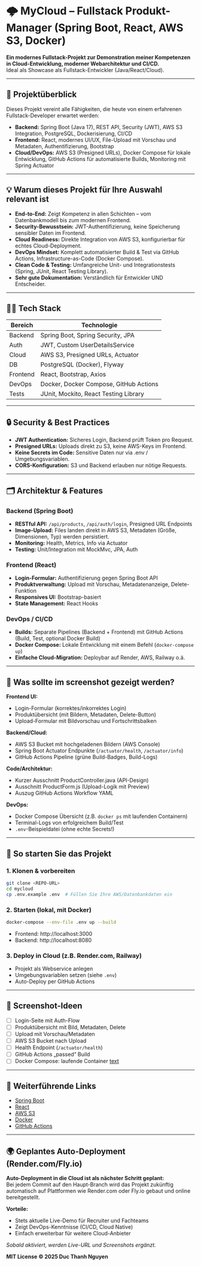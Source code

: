 # 🌩️ MyCloud – Fullstack Produkt-Manager (Spring Boot, React, AWS S3, Docker)

**Ein modernes Fullstack-Projekt zur Demonstration meiner Kompetenzen in Cloud-Entwicklung, moderner Webarchitektur und CI/CD.**  
Ideal als Showcase als Fullstack-Entwickler (Java/React/Cloud).

---

## 🚀 Projektüberblick

Dieses Projekt vereint alle Fähigkeiten, die heute von einem erfahrenen Fullstack-Developer erwartet werden:

- **Backend:** Spring Boot (Java 17), REST API, Security (JWT), AWS S3 Integration, PostgreSQL, Dockerisierung, CI/CD
- **Frontend:** React, modernes UI/UX, File-Upload mit Vorschau und Metadaten, Authentifizierung, Bootstrap
- **Cloud/DevOps:** AWS S3 (Presigned URLs), Docker Compose für lokale Entwicklung, GitHub Actions für automatisierte Builds, Monitoring mit Spring Actuator

---

## 💡 Warum dieses Projekt für Ihre Auswahl relevant ist

- **End-to-End:** Zeigt Kompetenz in allen Schichten – vom Datenbankmodell bis zum modernen Frontend.
- **Security-Bewusstsein:** JWT-Authentifizierung, keine Speicherung sensibler Daten im Frontend.
- **Cloud Readiness:** Direkte Integration von AWS S3, konfigurierbar für echtes Cloud-Deployment.
- **DevOps Mindset:** Komplett automatisierter Build & Test via GitHub Actions, Infrastructure-as-Code (Docker Compose).
- **Clean Code & Testing:** Umfangreiche Unit- und Integrationstests (Spring, JUnit, React Testing Library).
- **Sehr gute Dokumentation:** Verständlich für Entwickler UND Entscheider.

---

## 🧑‍💻 Tech Stack

| Bereich    | Technologie                         |
| ---------- | ----------------------------------- |
| Backend    | Spring Boot, Spring Security, JPA   |
| Auth       | JWT, Custom UserDetailsService      |
| Cloud      | AWS S3, Presigned URLs, Actuator    |
| DB         | PostgreSQL (Docker), Flyway         |
| Frontend   | React, Bootstrap, Axios             |
| DevOps     | Docker, Docker Compose, GitHub Actions |
| Tests      | JUnit, Mockito, React Testing Library |

---

## 🔒 Security & Best Practices

- **JWT Authentication:** Sicheres Login, Backend prüft Token pro Request.
- **Presigned URLs:** Uploads direkt zu S3, keine AWS-Keys im Frontend.
- **Keine Secrets im Code:** Sensitive Daten nur via .env / Umgebungsvariablen.
- **CORS-Konfiguration:** S3 und Backend erlauben nur nötige Requests.

---

## 🗂️ Architektur & Features

### Backend (Spring Boot)

- **RESTful API:** `/api/products`, `/api/auth/login`, Presigned URL Endpoints
- **Image-Upload:** Files landen direkt in AWS S3, Metadaten (Größe, Dimensionen, Typ) werden persistiert.
- **Monitoring:** Health, Metrics, Info via Actuator
- **Testing:** Unit/Integration mit MockMvc, JPA, Auth

### Frontend (React)

- **Login-Formular:** Authentifizierung gegen Spring Boot API
- **Produktverwaltung:** Upload mit Vorschau, Metadatenanzeige, Delete-Funktion
- **Responsives UI:** Bootstrap-basiert
- **State Management:** React Hooks

### DevOps / CI/CD

- **Builds:** Separate Pipelines (Backend + Frontend) mit GitHub Actions (Build, Test, optional Docker Build)
- **Docker Compose:** Lokale Entwicklung mit einem Befehl (`docker-compose up`)
- **Einfache Cloud-Migration:** Deploybar auf Render, AWS, Railway o.ä.

---

## 📝 Was sollte im screenshot gezeigt werden?

**Frontend UI:**
- Login-Formular (korrektes/inkorrektes Login)
- Produktübersicht (mit Bildern, Metadaten, Delete-Button)
- Upload-Formular mit Bildvorschau und Fortschrittsbalken

**Backend/Cloud:**
- AWS S3 Bucket mit hochgeladenen Bildern (AWS Console)
- Spring Boot Actuator Endpunkte (`/actuator/health`, `/actuator/info`)
- GitHub Actions Pipeline (grüne Build-Badges, Build-Logs)

**Code/Architektur:**
- Kurzer Ausschnitt ProductController.java (API-Design)
- Ausschnitt ProductForm.js (Upload-Logik mit Preview)
- Auszug GitHub Actions Workflow YAML

**DevOps:**
- Docker Compose Übersicht (z.B. `docker ps` mit laufenden Containern)
- Terminal-Logs von erfolgreichem Build/Test
- `.env`-Beispieldatei (ohne echte Secrets!)

---

## 🏁 So starten Sie das Projekt

### 1. Klonen & vorbereiten

```bash
git clone <REPO-URL>
cd mycloud
cp .env.example .env  # Füllen Sie Ihre AWS/Datenbankdaten ein
```

### 2. Starten (lokal, mit Docker)

```bash
docker-compose --env-file .env up --build
```
- Frontend: http://localhost:3000
- Backend: http://localhost:8080

### 3. Deploy in Cloud (z.B. Render.com, Railway)

- Projekt als Webservice anlegen
- Umgebungsvariablen setzen (siehe `.env`)
- Auto-Deploy per GitHub Actions

---

## 📸 Screenshot-Ideen

- [ ] Login-Seite mit Auth-Flow
- [ ] Produktübersicht mit Bild, Metadaten, Delete
- [ ] Upload mit Vorschau/Metadaten
- [ ] AWS S3 Bucket nach Upload
- [ ] Health Endpoint (`/actuator/health`)
- [ ] GitHub Actions „passed“ Build
- [ ] Docker Compose: laufende Container
[text](access/scrennshot/demo-screenshot.pdf)

---

## 📄 Weiterführende Links

- [Spring Boot](https://spring.io/projects/spring-boot)
- [React](https://react.dev/)
- [AWS S3](https://aws.amazon.com/s3/)
- [Docker](https://www.docker.com/)
- [GitHub Actions](https://github.com/features/actions)

---

## 🌍 Geplantes Auto-Deployment (Render.com/Fly.io)

**Auto-Deployment in die Cloud ist als nächster Schritt geplant:**  
Bei jedem Commit auf den Haupt-Branch wird das Projekt zukünftig automatisch auf Plattformen wie Render.com oder Fly.io gebaut und online bereitgestellt.

**Vorteile:**  
- Stets aktuelle Live-Demo für Recruiter und Fachteams
- Zeigt DevOps-Kenntnisse (CI/CD, Cloud Native)
- Einfach erweiterbar für weitere Cloud-Anbieter

*Sobald aktiviert, werden Live-URL und Screenshots ergänzt.*

**MIT License © 2025 Duc Thanh Nguyen**